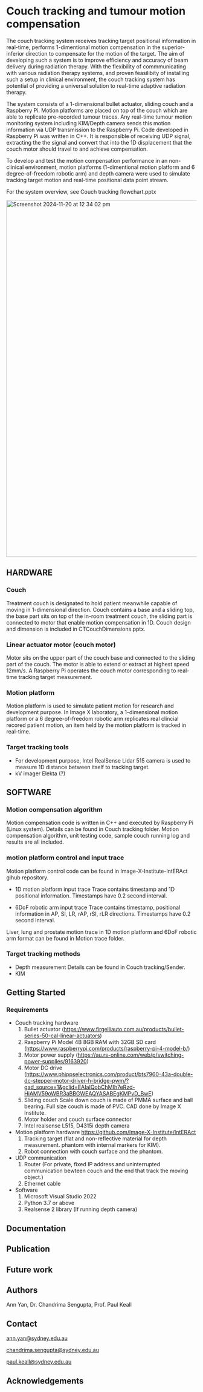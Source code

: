 # Couch tracking and tumour motion compensation
The couch tracking system receives tracking target positional information in real-time, performs 1-dimentional motion compensation in the superior-inferior direction to compensate for the motion of the target. The aim of developing such a system is to improve efficiency and accuracy of beam delivery during radiation therapy. With the flexibility of commmunicating with various radiation therapy systems, and proven feasilibity of installing such a setup in clinical environment, the couch tracking system has potential of providing a universal solution to real-time adaptive radiation therapy. 

The system consists of a 1-dimensional bullet actuator, sliding couch and a Raspberry Pi. Motion platforms are placed on top of the couch which are able to replicate pre-recorded tumour traces. Any real-time tumour motion monitoring system including KIM/Depth camera sends this motion information via UDP transmission to the Raspberry Pi. Code developed in Raspberry Pi was written in C++. It is responsible of receiving UDP signal, extracting the the signal and convert that into the 1D displacement that the couch motor should travel to and achieve compensation.   

To develop and test the motion compensation performance in an non-clinical environment, motion platforms (1-dimentional motion platform and 6 degree-of-freedom robotic arm) and depth camera were used to simulate tracking target motion and real-time positional data point stream. 

For the system overview, see Couch tracking flowchart.pptx

<img width="943" alt="Screenshot 2024-11-20 at 12 34 02 pm" src="https://github.com/user-attachments/assets/1993e61a-e578-4d34-b325-3c5e09cbad82">



## HARDWARE 
### Couch
Treatment couch is designated to hold patient meanwhile capable of moving in 1-dimensional direction. Couch contains a base and a sliding top, the base part sits on top of the in-room treatment couch, the sliding part is connected to motor that enable motion compensation in 1D. Couch design and dimension is included in CTCouchDimensions.pptx.
### Linear actuator motor (couch motor)
Motor sits on the upper part of the couch base and connected to the sliding part of the couch. The motor is able to extend or extract at highest speed 12mm/s. A Raspberry Pi operates the couch motor corresponding to real-time tracking target measurement.
### Motion platform
Motion platform is used to simulate patient motion for research and development purpose. In Image X laboratory, a 1-dimensional motion platform or a 6 degree-of-freedom robotic arm replicates real clincial recored patient motion, an item held by the motion platform is tracked in real-time.
### Target tracking tools
- For development purpose, Intel RealSense Lidar 515 camera is used to measure 1D distance between itself to tracking target.
- kV imager Elekta (?)
## SOFTWARE
### Motion compensation algorithm
Motion compensation code is written in C++ and executed by Raspberry Pi (Linux system). Details can be found in Couch tracking folder. Motion compensation algorithm, unit testing code, sample couch running log and results are all included. 
### motion platform control and input trace
Motion platform control code can be found in Image-X-Institute-IntERAct gihub repository. 

- 1D motion platform input trace
  Trace contains timestamp and 1D positional information. Timestamps have 0.2 second interval.

- 6DoF robotic arm input trace
  Trace contains timestamp, positional information in AP, SI, LR, rAP, rSI, rLR directions. Timestamps have 0.2 second interval.

Liver, lung and prostate motion trace in 1D motion platform and 6DoF robotic arm format can be found in Motion trace folder. 
### Target tracking methods
- Depth measurement
Details can be found in Couch tracking/Sender.
- KIM

## Getting Started 
### Requirements
- Couch tracking hardware
  1. Bullet actuator (https://www.firgelliauto.com.au/products/bullet-series-50-cal-linear-actuators)
  2. Raspberry Pi Model 4B 8GB RAM with 32GB SD card (https://www.raspberrypi.com/products/raspberry-pi-4-model-b/)
  3. Motor power supply (https://au.rs-online.com/web/p/switching-power-supplies/9163920)
  4. Motor DC drive (https://www.phippselectronics.com/product/bts7960-43a-double-dc-stepper-motor-driver-h-bridge-pwm/?gad_source=1&gclid=EAIaIQobChMIh7eRzd-HiAMV59oWBR3aBBGWEAQYASABEgKMPvD_BwE)
  5. Sliding couch
     Scale down couch is made of PMMA surface and ball bearing. Full size couch is made of PVC. CAD done by Image X Institute. 
  7. Motor holder and couch surface connector
  8. Intel realsense L515, D4315i depth camera
- Motion platform hardware
  https://github.com/Image-X-Institute/IntERAct
  1. Tracking target (flat and non-reflective material for depth measurement. phantom with internal markers for KIM).
  2. Robot connection with couch surface and the phantom.
- UDP communication
  1. Router (For private, fixed IP address and uninterrupted communication bewteen couch and the end that track the moving object.)
  2. Ethernet cable      
- Software
  1. Microsoft Visual Studio 2022
  2. Python 3.7 or above
  3. Realsense 2 library (If running depth camera)
  
## Documentation

## Publication

## Future work

## Authors
Ann Yan, Dr. Chandrima Sengupta, Prof. Paul Keall

## Contact
ann.yan@sydney.edu.au

chandrima.sengupta@sydney.edu.au

paul.keall@sydney.edu.au

## Acknowledgements
